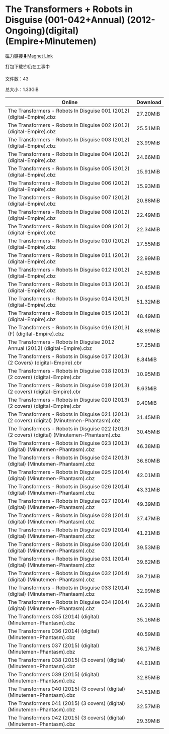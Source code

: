 # The Transformers + Robots in Disguise (001-042+Annual) (2012-Ongoing)(digital)(Empire+Minutemen)

[磁力链接⬇Magnet Link](magnet:?xt=urn:btih:6f36e1c541a52d8859a274bce97d98d834a35b6d&dn=The%20Transformers%20%2B%20Robots%20in%20Disguise%20%28001-042%2BAnnual%29%20%282012-Ongoing%29%28digital%29%28Empire%2BMinutemen%29)

打包下载📦仍在工事中

文件数：43

总大小：1.33GiB

Online | Download
--- | ---
The Transformers - Robots In Disguise 001 (2012) (digital-Empire).cbz | 27.20MiB
The Transformers - Robots In Disguise 002 (2012) (digital-Empire).cbz | 25.51MiB
The Transformers - Robots In Disguise 003 (2012) (digital-Empire).cbz | 23.99MiB
The Transformers - Robots In Disguise 004 (2012) (digital-Empire).cbz | 24.66MiB
The Transformers - Robots In Disguise 005 (2012) (digital-Empire).cbz | 15.91MiB
The Transformers - Robots In Disguise 006 (2012) (digital-Empire).cbz | 15.93MiB
The Transformers - Robots In Disguise 007 (2012) (digital-Empire).cbz | 20.88MiB
The Transformers - Robots In Disguise 008 (2012) (digital-Empire).cbz | 22.49MiB
The Transformers - Robots In Disguise 009 (2012) (digital-Empire).cbz | 22.34MiB
The Transformers - Robots In Disguise 010 (2012) (digital-Empire).cbz | 17.55MiB
The Transformers - Robots In Disguise 011 (2012) (digital-Empire).cbz | 22.99MiB
The Transformers - Robots In Disguise 012 (2012) (digital-Empire).cbz | 24.62MiB
The Transformers - Robots In Disguise 013 (2013) (digital-Empire).cbz | 20.45MiB
The Transformers - Robots In Disguise 014 (2013) (digital-Empire).cbz | 51.32MiB
The Transformers - Robots In Disguise 015 (2013) (digital-Empire).cbz | 48.49MiB
The Transformers - Robots In Disguise 016 (2013) (F) (digital-Empire).cbz | 48.69MiB
The Transformers - Robots In Disguise 2012 Annual (2012) (digital-Empire).cbz | 57.25MiB
The Transformers - Robots in Disguise 017 (2013) (2 Covers) (digital-Empire).cbr | 8.84MiB
The Transformers - Robots in Disguise 018 (2013) (2 covers) (digital-Empire).cbr | 10.95MiB
The Transformers - Robots in Disguise 019 (2013) (2 covers) (digital-Empire).cbr | 8.63MiB
The Transformers - Robots in Disguise 020 (2013) (2 covers) (digital-Empire).cbr | 9.40MiB
The Transformers - Robots in Disguise 021 (2013) (2 covers) (digital) (Minutemen-Phantasm).cbz | 31.45MiB
The Transformers - Robots in Disguise 022 (2013) (2 covers) (digital) (Minutemen-Phantasm).cbz | 30.45MiB
The Transformers - Robots in Disguise 023 (2013) (digital) (Minutemen-Phantasm).cbz | 46.38MiB
The Transformers - Robots in Disguise 024 (2013) (digital) (Minutemen-Phantasm).cbz | 36.60MiB
The Transformers - Robots in Disguise 025 (2014) (digital) (Minutemen-Phantasm).cbz | 42.01MiB
The Transformers - Robots in Disguise 026 (2014) (digital) (Minutemen-Phantasm).cbz | 43.31MiB
The Transformers - Robots in Disguise 027 (2014) (digital) (Minutemen-Phantasm).cbz | 49.39MiB
The Transformers - Robots in Disguise 028 (2014) (digital) (Minutemen-Phantasm).cbz | 37.47MiB
The Transformers - Robots in Disguise 029 (2014) (digital) (Minutemen-Phantasm).cbz | 41.21MiB
The Transformers - Robots in Disguise 030 (2014) (digital) (Minutemen-Phantasm).cbz | 39.53MiB
The Transformers - Robots in Disguise 031 (2014) (digital) (Minutemen-Phantasm).cbz | 39.62MiB
The Transformers - Robots in Disguise 032 (2014) (digital) (Minutemen-Phantasm).cbz | 39.71MiB
The Transformers - Robots in Disguise 033 (2014) (digital) (Minutemen-Phantasm).cbz | 32.99MiB
The Transformers - Robots in Disguise 034 (2014) (digital) (Minutemen-Phantasm).cbz | 36.23MiB
The Transformers 035 (2014) (digital) (Minutemen-Phantasm).cbz | 35.16MiB
The Transformers 036 (2014) (digital) (Minutemen-Phantasm).cbz | 40.59MiB
The Transformers 037 (2015) (digital) (Minutemen-Phantasm).cbz | 36.17MiB
The Transformers 038 (2015) (3 covers) (digital) (Minutemen-Phantasm).cbz | 44.61MiB
The Transformers 039 (2015) (digital) (Minutemen-Phantasm).cbz | 32.85MiB
The Transformers 040 (2015) (3 covers) (digital) (Minutemen-Phantasm).cbz | 34.51MiB
The Transformers 041 (2015) (3 covers) (digital) (Minutemen-Phantasm).cbz | 32.57MiB
The Transformers 042 (2015) (3 covers) (digital) (Minutemen-Phantasm).cbz | 29.39MiB